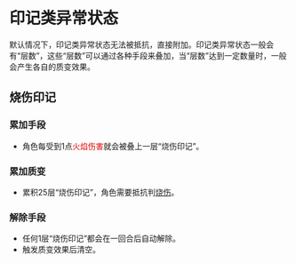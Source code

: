 # 印记类异常状态

默认情况下，印记类异常状态无法被抵抗，直接附加。印记类异常状态一般会有“层数”，这些“层数”可以通过各种手段来叠加，当“层数”达到一定数量时，一般会产生各自的质变效果。

## 烧伤印记

### 累加手段

* 角色每受到1点<font color="#dd0000">火焰伤害</font>就会被叠上一层“烧伤印记”。

### 累加质变

* 累积25层“烧伤印记”，角色需要抵抗判<a href="../normal/#烧伤" target="_blank">烧伤</a>。

### 解除手段

* 任何1层“烧伤印记”都会在一回合后自动解除。
* 触发质变效果后清空。